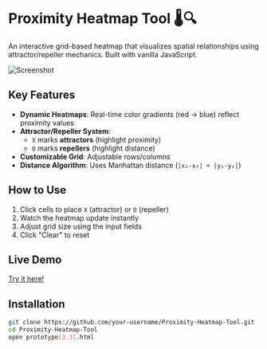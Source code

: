 # Proximity Heatmap Tool 🌡️🔍

An interactive grid-based heatmap that visualizes spatial relationships using attractor/repeller mechanics. Built with vanilla JavaScript.

![Screenshot](https://github.com/user-attachments/assets/928f7f2d-c771-4e48-ac1e-803e64d9652c)

## Key Features
- **Dynamic Heatmaps**: Real-time color gradients (red → blue) reflect proximity values
- **Attractor/Repeller System**:
  - `X` marks **attractors** (highlight proximity)
  - `O` marks **repellers** (highlight distance)
- **Customizable Grid**: Adjustable rows/columns
- **Distance Algorithm**: Uses Manhattan distance (`|x₁-x₂| + |y₁-y₂|`)

## How to Use
1. Click cells to place `X` (attractor) or `O` (repeller)
2. Watch the heatmap update instantly
3. Adjust grid size using the input fields
4. Click "Clear" to reset

## Live Demo
[Try it here!](https://doubl-u.github.io/proximity-heatmap-tool)

## Installation
```bash
git clone https://github.com/your-username/Proximity-Heatmap-Tool.git
cd Proximity-Heatmap-Tool
open prototype[3.3].html
